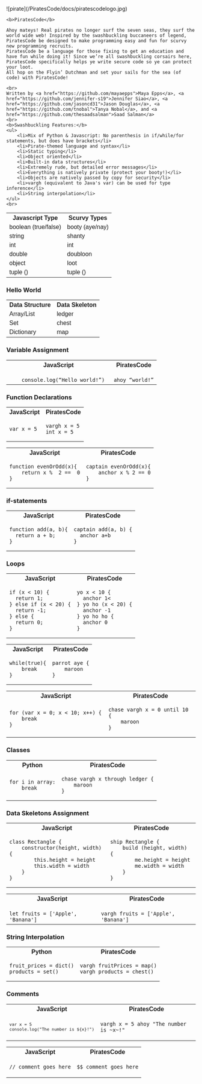 <html>
<head>
<style>
table {
  font-family: arial, sans-serif;
  border-collapse: collapse;
  width: 100%;
}

td, th {
  border: 1px solid #dddddd;
  text-align: left;
  padding: 8px;
}

tr:nth-child(even) {
  background-color: #dddddd;
}
</style>
</head>
<body>
    ![pirate](/PiratesCode/docs/piratescodelogo.jpg) 

    <b>PiratesCode</b>
    
    Ahoy mateys! Real pirates no longer surf the seven seas, they surf the world wide web! Inspired by the swashbuckling buccaneers of legend, PiratesCode be designed to make programming easy and fun for scurvy new programming recruits. 
    PiratesCode be a language for those fixing to get an education and have fun while doing it! Since we’re all swashbuckling corsairs here, PiratesCode specifically helps ye write secure code so ye can protect your loot. 
    All hop on the Flyin’ Dutchman and set your sails for the sea (of code) with PiratesCode!
    
    <br>
    Written by <a href="https://github.com/mayaepps">Maya Epps</a>, <a href="https://github.com/jennifer-s19">Jennifer Siao</a>, <a href="https://github.com/jasoncd31">Jason Douglas</a>, <a href="https://github.com/tnobal">Tanya Nobal</a>, and <a href="https://github.com/thesaadsalman">Saad Salman</a>
    <br>
    <b>Swashbuckling Features:</b>
    <ul>
        <li>Mix of Python & Javascript: No parenthesis in if/while/for statements, but does have brackets</li>
        <li>Pirate-themed language and syntax</li>
        <li>Static typing</li>
        <li>Object oriented</li>
        <li>Built-in data structures</li>
        <li>Extremely rude, but detailed error messages</li>
        <li>Everything is natively private (protect your booty!)</li>
        <li>Objects are natively passed by copy for security</li>
        <li>vargh (equivalent to Java's var) can be used for type inference</li>
        <li>String interpolation</li>
    </ul>
    <br>

<table>
  <tr>
    <th>Javascript Type</th>
    <th>Scurvy Types</th>
  </tr>
  <tr>
    <td>boolean (true/false)</td>
    <td>booty (aye/nay)</td>
  </tr>
  <tr>
    <td>string</td>
    <td>shanty</td>
  </tr>
  <tr>
    <td>int</td>
    <td>int</td>
  </tr>
  <tr>
    <td>double</td>
    <td>doubloon</td>
  </tr>
  <tr>
    <td>object</td>
    <td>loot</td>
  </tr>
  <tr>
    <td>tuple ()</td>
    <td>tuple ()</td>
  </tr>

<table>
  <tr>
    <th>Data Structure</th>
    <th>Data Skeleton</th>
  </tr>
  <tr>
    <td>Array/List</td>
    <td>ledger</td>
  </tr>
  <tr>
    <td>Set</td>
    <td>chest</td>
  </tr>
  <tr>
    <td>Dictionary</td>
    <td>map</td>
  </tr>

<h3>Hello World</h3>

<table>
<tr> <th>JavaScript</th><th>PiratesCode</th><tr>
</tr>
<td>

<code>
    console.log(“Hello world!”) 
</code>

</td>

<td>

<code>
ahoy “world!”
</code>

</td>


<h3>Variable Assignment</h3>

<table>
<tr> <th>JavaScript</th><th>PiratesCode</th><tr>
</tr>
<td>
<code>var x = 5</code>

</td>

<td><pre><code>vargh x = 5
int x = 5</code></pre></td>

<h3>Function Declarations</h3>

<table>
<tr> <th>JavaScript</th><th>PiratesCode</th><tr>
</tr>
<td>

<pre><code>function evenOrOdd(x){
    return x %  2 ==  0
}</code></pre>

</td>
<td>

<pre><code>captain evenOrOdd(x){
    anchor x % 2 == 0
}</code></pre>
</td>



<table>
<tr> <th>JavaScript</th><th>PiratesCode</th><tr>
</tr>
<td>

<pre><code>function add(a, b){
  return a + b;
}</code></pre>
</td>
<td>

<pre><code>captain add(a, b) {
  anchor a+b
}</code></pre>

</td>

<h3>if-statements</h3>

<table>
<tr> <th>JavaScript</th><th>PiratesCode</th><tr>
</tr>
<td><pre><code>if (x < 10) {
  return 1;
} else if (x < 20) {
  return -1;
} else {
  return 0;
}</code></pre></td>
<td>

<pre><code>yo x < 10 {
  anchor 1<
} yo ho (x < 20) {
  anchor -1
} yo ho ho {
  anchor 0
}</code></pre>
</td>

<h3>Loops</h3>

<table>
<tr> <th>JavaScript</th><th>PiratesCode</th><tr>
</tr>
<td>
<pre><code>while(true){
    break
}</code></pre>
</td>
<td>

<pre><code>parrot aye {
    maroon
}</code></pre>

</td>

<table>
<tr> <th>JavaScript</th><th>PiratesCode</th><tr>
</tr>
<td>
<pre><code>for (var x = 0; x < 10; x++) { 
    break
}</code></pre>

</td>
<td>

<pre><code>chase vargh x = 0 until 10 {
    maroon
}</code></pre>

</td>


<table>
<tr> <th>Python</th><th>PiratesCode</th><tr>
</tr>
<td>

<pre><code>for i in array:
    break</code></pre>
</td>
<td>

<pre><code>chase vargh x through ledger {
    maroon
}</code></pre>

</td>

<h3>Classes</h3>

<table>
<tr> <th>JavaScript</th><th>PiratesCode</th><tr>
</tr>
<td>

<pre><code>class Rectangle {
    constructor(height, width){
        this.height = height
        this.width = width
    }
}</code></pre>

</td>
<td>

<pre><code>ship Rectangle {
    build (height, width) {
        me.height = height
        me.width = width
    }
}</code></pre>

</td>

<h3>Data Skeletons Assignment</h3>

<table>
<tr> <th>JavaScript</th><th>PiratesCode</th><tr>
</tr>
<td>

<code>
let fruits = ['Apple', 'Banana']
</code>

</td>
<td>
<code>
vargh fruits = ['Apple', 'Banana']
</code>

</td>

<table>
<tr> <th>Python</th><th>PiratesCode</th><tr>
</tr>
<td>

<pre><code>fruit_prices = dict()
products = set()  </code></pre>

</td>
<td>

<pre><code>vargh fruitPrices = map()
vargh products = chest()</code></pre>

</td>

<h3>String Interpolation</h3>

<table>
<tr> <th>JavaScript</th><th>PiratesCode</th><tr>
</tr>
<td>
<code><pre>var x = 5
console.log("The number is ${x}!")</pre></code>

</td>
<td>

<code><pre>vargh x = 5
ahoy "The number is ~x~!"</pre></code>

</td>

<h3>Comments</h3>

<table>
<tr> <th>JavaScript</th><th>PiratesCode</th><tr>
</tr>
<td>
<code>// comment goes here</code>

</td>
<td>

<code>$$ comment goes here</code>

</td>

</body>
</html>
